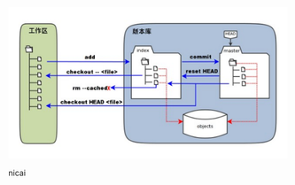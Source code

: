 ![images](https://github.com/lddatabase/bigdata_recording/blob/d6afce2997ab916330ce1c61acf11b1a06be35b3/images/%E5%B7%A5%E4%BD%9C%E5%8C%BA-%E6%9A%82%E5%AD%98%E5%8C%BA-%E7%89%88%E6%9C%AC%E5%BA%93.png)

nicai
